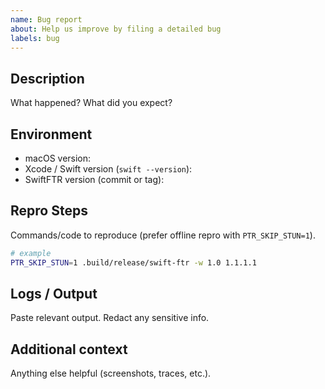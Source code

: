 ```yaml
---
name: Bug report
about: Help us improve by filing a detailed bug
labels: bug
---
```


## Description
What happened? What did you expect?

## Environment
- macOS version:
- Xcode / Swift version (`swift --version`):
- SwiftFTR version (commit or tag):

## Repro Steps
Commands/code to reproduce (prefer offline repro with `PTR_SKIP_STUN=1`).

```bash
# example
PTR_SKIP_STUN=1 .build/release/swift-ftr -w 1.0 1.1.1.1
```

## Logs / Output
Paste relevant output. Redact any sensitive info.

## Additional context
Anything else helpful (screenshots, traces, etc.).

